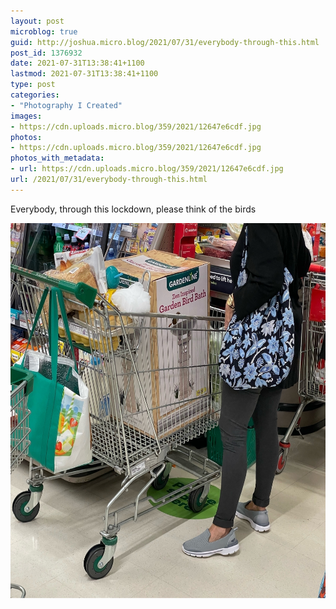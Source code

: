 ```yaml
---
layout: post
microblog: true
guid: http://joshua.micro.blog/2021/07/31/everybody-through-this.html
post_id: 1376932
date: 2021-07-31T13:38:41+1100
lastmod: 2021-07-31T13:38:41+1100
type: post
categories:
- "Photography I Created"
images:
- https://cdn.uploads.micro.blog/359/2021/12647e6cdf.jpg
photos:
- https://cdn.uploads.micro.blog/359/2021/12647e6cdf.jpg
photos_with_metadata:
- url: https://cdn.uploads.micro.blog/359/2021/12647e6cdf.jpg
url: /2021/07/31/everybody-through-this.html
---
```

Everybody, through this lockdown, please think of the birds

<img src="uploads/2021/12647e6cdf.jpg" width="599" height="600" alt="" />
